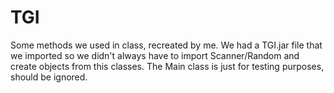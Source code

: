 # TGI
 Some methods we used in class, recreated by me.
 We had a TGI.jar file that we imported so we didn't always
 have to import Scanner/Random and create objects from this classes. The Main class is just for testing purposes, should be ignored.
